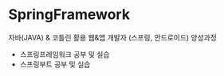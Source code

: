 # SpringFramework
자바(JAVA) & 코틀린 활용 웹&앱 개발자 (스프링, 안드로이드) 양성과정
<br>
- 스프링프레임워크 공부 및 실습
- 스프링부트 공부 및 실습
